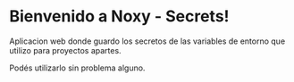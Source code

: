 # Bienvenido a Noxy - Secrets!

Aplicacion web donde guardo los secretos de las variables de entorno que utilizo para proyectos apartes.

Podés utilizarlo sin problema alguno.